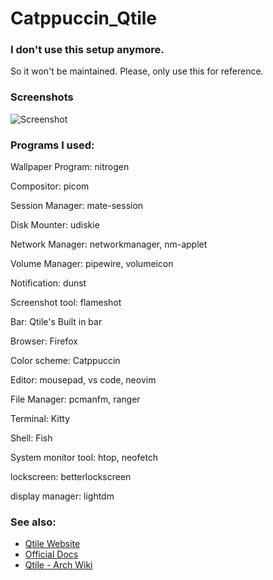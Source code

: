 # Catppuccin_Qtile
### I don't use this setup anymore.
So it won't be maintained. Please, only use this for reference.

### Screenshots
![Screenshot](https://i.redd.it/x1ra7fhiij691.jpg)

### Programs I used:
  Wallpaper Program: nitrogen  
                                                                                                                              
  Compositor: picom  
                                                                                                                                 
  Session Manager: mate-session
                                                                                                                                     
  Disk Mounter: udiskie  
                                                                                                                                      
  Network Manager: networkmanager, nm-applet
                                                                                                                                        
  Volume Manager: pipewire, volumeicon   
                                                                                                                                    
  Notification: dunst   
                                                                                                                                     
  Screenshot tool: flameshot    
               
  Bar: Qtile's Built in bar

  Browser: Firefox

  Color scheme: Catppuccin

  Editor: mousepad, vs code, neovim

  File Manager: pcmanfm, ranger

  Terminal: Kitty

  Shell: Fish

  System monitor tool: htop, neofetch

  lockscreen: betterlockscreen

  display manager: lightdm

### See also:
- [Qtile Website](http://www.qtile.org/)
- [Official Docs](https://docs.qtile.org/en/latest/)
- [Qtile - Arch Wiki](https://wiki.archlinux.org/title/Qtile#Configuration)
